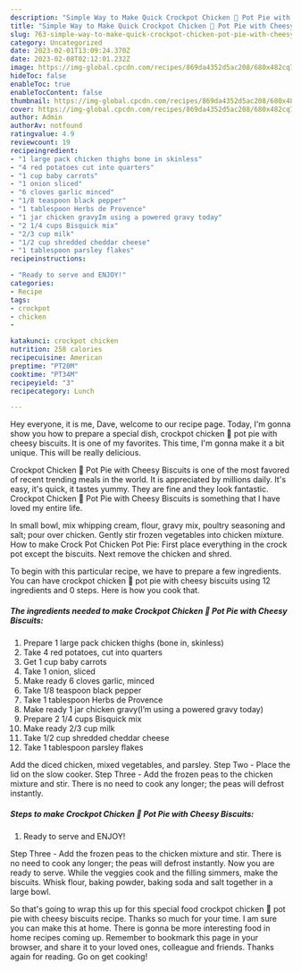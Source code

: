 ```yaml
---
description: "Simple Way to Make Quick Crockpot Chicken 🐔 Pot Pie with Cheesy Biscuits"
title: "Simple Way to Make Quick Crockpot Chicken 🐔 Pot Pie with Cheesy Biscuits"
slug: 763-simple-way-to-make-quick-crockpot-chicken-pot-pie-with-cheesy-biscuits
category: Uncategorized
date: 2023-02-01T13:09:24.370Z
date: 2023-02-08T02:12:01.232Z
image: https://img-global.cpcdn.com/recipes/869da4352d5ac208/680x482cq70/crockpot-chicken-pot-pie-with-cheesy-biscuits-recipe-main-photo.jpg
hideToc: false
enableToc: true
enableTocContent: false
thumbnail: https://img-global.cpcdn.com/recipes/869da4352d5ac208/680x482cq70/crockpot-chicken-pot-pie-with-cheesy-biscuits-recipe-main-photo.jpg
cover: https://img-global.cpcdn.com/recipes/869da4352d5ac208/680x482cq70/crockpot-chicken-pot-pie-with-cheesy-biscuits-recipe-main-photo.jpg
author: Admin
authorAv: notfound
ratingvalue: 4.9
reviewcount: 19
recipeingredient:
- "1 large pack chicken thighs bone in skinless"
- "4 red potatoes cut into quarters"
- "1 cup baby carrots"
- "1 onion sliced"
- "6 cloves garlic minced"
- "1/8 teaspoon black pepper"
- "1 tablespoon Herbs de Provence"
- "1 jar chicken gravyIm using a powered gravy today"
- "2 1/4 cups Bisquick mix"
- "2/3 cup milk"
- "1/2 cup shredded cheddar cheese"
- "1 tablespoon parsley flakes"
recipeinstructions:

- "Ready to serve and ENJOY!"
categories:
- Recipe
tags:
- crockpot
- chicken
- 

katakunci: crockpot chicken  
nutrition: 258 calories
recipecuisine: American
preptime: "PT20M"
cooktime: "PT34M"
recipeyield: "3"
recipecategory: Lunch

---
```



Hey everyone, it is me, Dave, welcome to our recipe page. Today, I'm gonna show you how to prepare a special dish, crockpot chicken 🐔 pot pie with cheesy biscuits. It is one of my favorites. This time, I'm gonna make it a bit unique. This will be really delicious.

Crockpot Chicken 🐔 Pot Pie with Cheesy Biscuits is one of the most favored of recent trending meals in the world. It is appreciated by millions daily. It's easy, it's quick, it tastes yummy. They are fine and they look fantastic. Crockpot Chicken 🐔 Pot Pie with Cheesy Biscuits is something that I have loved my entire life.

In small bowl, mix whipping cream, flour, gravy mix, poultry seasoning and salt; pour over chicken. Gently stir frozen vegetables into chicken mixture. How to make Crock Pot Chicken Pot Pie: First place everything in the crock pot except the biscuits. Next remove the chicken and shred.


To begin with this particular recipe, we have to prepare a few ingredients. You can have crockpot chicken 🐔 pot pie with cheesy biscuits using 12 ingredients and 0 steps. Here is how you cook that.

<!--inarticleads1-->

##### The ingredients needed to make Crockpot Chicken 🐔 Pot Pie with Cheesy Biscuits:

1. Prepare 1 large pack chicken thighs (bone in, skinless)
1. Take 4 red potatoes, cut into quarters
1. Get 1 cup baby carrots
1. Take 1 onion, sliced
1. Make ready 6 cloves garlic, minced
1. Take 1/8 teaspoon black pepper
1. Take 1 tablespoon Herbs de Provence
1. Make ready 1 jar chicken gravy(I’m using a powered gravy today)
1. Prepare 2 1/4 cups Bisquick mix
1. Make ready 2/3 cup milk
1. Take 1/2 cup shredded cheddar cheese
1. Take 1 tablespoon parsley flakes


Add the diced chicken, mixed vegetables, and parsley. Step Two - Place the lid on the slow cooker. Step Three - Add the frozen peas to the chicken mixture and stir. There is no need to cook any longer; the peas will defrost instantly. 

<!--inarticleads2-->

##### Steps to make Crockpot Chicken 🐔 Pot Pie with Cheesy Biscuits:


1. Ready to serve and ENJOY!

Step Three - Add the frozen peas to the chicken mixture and stir. There is no need to cook any longer; the peas will defrost instantly. Now you are ready to serve. While the veggies cook and the filling simmers, make the biscuits. Whisk flour, baking powder, baking soda and salt together in a large bowl. 

So that's going to wrap this up for this special food crockpot chicken 🐔 pot pie with cheesy biscuits recipe. Thanks so much for your time. I am sure you can make this at home. There is gonna be more interesting food in home recipes coming up. Remember to bookmark this page in your browser, and share it to your loved ones, colleague and friends. Thanks again for reading. Go on get cooking!
